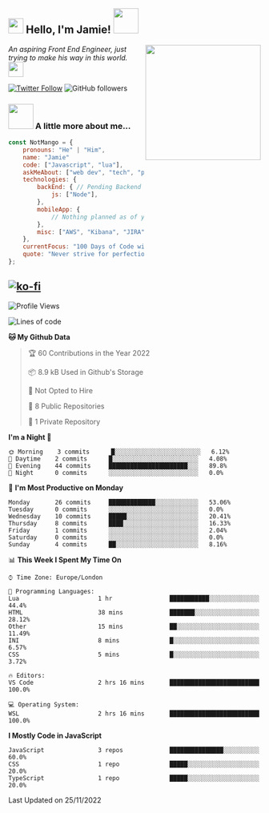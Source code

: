 <h2><img src="https://emojis.slackmojis.com/emojis/images/1531849430/4246/blob-sunglasses.gif?1531849430" width="30"/> Hello, I'm Jamie! <img src="https://media.giphy.com/media/ao9DUiTKH60XS/giphy.gif" width="50"></h2>
<img align='right' src="https://media.giphy.com/media/vLlpbDafjgHystuJ0a/giphy.gif" width="230">
<p><em>An aspiring Front End Engineer, just trying to make his way in this world.
</a><img src="https://media.giphy.com/media/WUlplcMpOCEmTGBtBW/giphy.gif" width="30">
</em></p>

[![Twitter Follow](https://img.shields.io/twitter/follow/enlistedmango?label=Follow)](https://twitter.com/intent/follow?screen_name=enlistedmango)
![GitHub followers](https://img.shields.io/github/followers/enlistedmango?label=Follow&style=social)


### <img src="https://media4.giphy.com/media/26BkNUA64zF0pCFSE/giphy.gif" width="50"> A little more about me...

```javascript
const NotMango = {
    pronouns: "He" | "Him",
    name: "Jamie"
    code: ["Javascript", "lua"],
    askMeAbout: ["web dev", "tech", "photography", "videography"],
    technologies: {
        backEnd: { // Pending Backend Knowledge
            js: ["Node"],
        },
        mobileApp: {
            // Nothing planned as of yet
        },
        misc: ["AWS", "Kibana", "JIRA", ]
    },
    currentFocus: "100 Days of Code with a focus on Front End Development",
    quote: "Never strive for perfection, aim to be 1% better each day!"
};
```
[![ko-fi](https://ko-fi.com/img/githubbutton_sm.svg)](https://ko-fi.com/N4N1FSEY4)
---

<!--START_SECTION:waka-->
![Profile Views](http://img.shields.io/badge/Profile%20Views-2-blue)

![Lines of code](https://img.shields.io/badge/From%20Hello%20World%20I%27ve%20Written-1.2%20million%20lines%20of%20code-blue)

**🐱 My Github Data** 

> 🏆 60 Contributions in the Year 2022
 > 
> 📦 8.9 kB Used in Github's Storage 
 > 
> 🚫 Not Opted to Hire
 > 
> 📜 8 Public Repositories 
 > 
> 🔑 1 Private Repository 
 > 
**I'm a Night 🦉** 

```text
🌞 Morning    3 commits      █░░░░░░░░░░░░░░░░░░░░░░░░   6.12% 
🌆 Daytime    2 commits      █░░░░░░░░░░░░░░░░░░░░░░░░   4.08% 
🌃 Evening    44 commits     ██████████████████████░░░   89.8% 
🌙 Night      0 commits      ░░░░░░░░░░░░░░░░░░░░░░░░░   0.0%

```
📅 **I'm Most Productive on Monday** 

```text
Monday       26 commits     █████████████░░░░░░░░░░░░   53.06% 
Tuesday      0 commits      ░░░░░░░░░░░░░░░░░░░░░░░░░   0.0% 
Wednesday    10 commits     █████░░░░░░░░░░░░░░░░░░░░   20.41% 
Thursday     8 commits      ████░░░░░░░░░░░░░░░░░░░░░   16.33% 
Friday       1 commits      ░░░░░░░░░░░░░░░░░░░░░░░░░   2.04% 
Saturday     0 commits      ░░░░░░░░░░░░░░░░░░░░░░░░░   0.0% 
Sunday       4 commits      ██░░░░░░░░░░░░░░░░░░░░░░░   8.16%

```


📊 **This Week I Spent My Time On** 

```text
⌚︎ Time Zone: Europe/London

💬 Programming Languages: 
Lua                      1 hr                ███████████░░░░░░░░░░░░░░   44.4% 
HTML                     38 mins             ███████░░░░░░░░░░░░░░░░░░   28.12% 
Other                    15 mins             ██░░░░░░░░░░░░░░░░░░░░░░░   11.49% 
INI                      8 mins              █░░░░░░░░░░░░░░░░░░░░░░░░   6.57% 
CSS                      5 mins              █░░░░░░░░░░░░░░░░░░░░░░░░   3.72%

🔥 Editors: 
VS Code                  2 hrs 16 mins       █████████████████████████   100.0%

💻 Operating System: 
WSL                      2 hrs 16 mins       █████████████████████████   100.0%

```

**I Mostly Code in JavaScript** 

```text
JavaScript               3 repos             ███████████████░░░░░░░░░░   60.0% 
CSS                      1 repo              █████░░░░░░░░░░░░░░░░░░░░   20.0% 
TypeScript               1 repo              █████░░░░░░░░░░░░░░░░░░░░   20.0%

```



 Last Updated on 25/11/2022
<!--END_SECTION:waka-->
